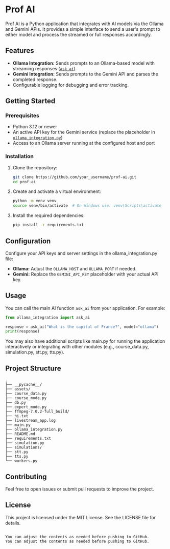 
# Prof AI

Prof AI is a Python application that integrates with AI models via the Ollama and Gemini APIs. It provides a simple interface to send a user's prompt to either model and process the streamed or full responses accordingly.

## Features

- **Ollama Integration:** Sends prompts to an Ollama-based model with streaming responses ([`ask_ai`](ollama_integration.py#L4)).
- **Gemini Integration:** Sends prompts to the Gemini API and parses the completed response.
- Configurable logging for debugging and error tracking.

## Getting Started

### Prerequisites

- Python 3.12 or newer
- An active API key for the Gemini service (replace the placeholder in [`ollama_integration.py`](ollama_integration.py))
- Access to an Ollama server running at the configured host and port

### Installation

1. Clone the repository:

   ```sh
   git clone https://github.com/your_username/prof-ai.git
   cd prof-ai
   ```

2. Create and activate a virtual environment:

   ```sh
   python -m venv venv
   source venv/bin/activate  # On Windows use: venv\Scripts\activate
   ```

3. Install the required dependencies:

   ```sh
   pip install -r requirements.txt
   ```

## Configuration

Configure your API keys and server settings in the ollama_integration.py file:

- **Ollama:** Adjust the `OLLAMA_HOST` and `OLLAMA_PORT` if needed.
- **Gemini:** Replace the `GEMINI_API_KEY` placeholder with your actual API key.

## Usage

You can call the main AI function `ask_ai` from your application. For example:

```python
from ollama_integration import ask_ai

response = ask_ai("What is the capital of France?", model="ollama")
print(response)
```

You may also have additional scripts like main.py for running the application interactively or integrating with other modules (e.g., course_data.py, simulation.py, stt.py, tts.py).

## Project Structure

```plaintext
.
├── __pycache__/
├── assets/
├── course_data.py
├── course_mode.py
├── db.py
├── expert_mode.py
├── ffmpeg-7.0.2-full_build/
├── hi.txt
├── livestream_app.log
├── main.py
├── ollama_integration.py
├── README.md
├── requirements.txt
├── simulation.py
├── simulations/
├── stt.py
├── tts.py
└── workers.py
```

## Contributing

Feel free to open issues or submit pull requests to improve the project.

## License

This project is licensed under the MIT License. See the LICENSE file for details.
```

You can adjust the contents as needed before pushing to GitHub.
You can adjust the contents as needed before pushing to GitHub.

